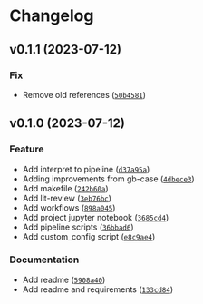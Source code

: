 # Changelog

<!--next-version-placeholder-->

## v0.1.1 (2023-07-12)

### Fix

* Remove old references ([`50b4581`](https://github.com/sayuri-ey/DS-ey-template/commit/50b4581206bba9f834724bddfc00ee266b55a40f))

## v0.1.0 (2023-07-12)

### Feature

* Add interpret to pipeline ([`d37a95a`](https://github.com/sayuri-ey/DS-ey-template/commit/d37a95af75eabea683080dc14719a6cd5e0248bb))
* Adding improvements from gb-case ([`4dbece3`](https://github.com/sayuri-ey/DS-ey-template/commit/4dbece349fee0dafa637735c2e7a68496e4621f7))
* Add makefile ([`242b60a`](https://github.com/sayuri-ey/DS-ey-template/commit/242b60a39508aa58bd54e4f60134905b0b5bfb5e))
* Add lit-review ([`3eb76bc`](https://github.com/sayuri-ey/DS-ey-template/commit/3eb76bcb239352d9699abddda31a639166215122))
* Add workflows ([`898a045`](https://github.com/sayuri-ey/DS-ey-template/commit/898a045937c14dd39d3470b357c8bd9f93056d6f))
* Add project jupyter notebook ([`3685cd4`](https://github.com/sayuri-ey/DS-ey-template/commit/3685cd40c4a2a61d34a76e07837fc44d09f2b694))
* Add pipeline scripts ([`36bbad6`](https://github.com/sayuri-ey/DS-ey-template/commit/36bbad6626613bfb03dff9e3db498d85395aec81))
* Add custom_config script ([`e8c9ae4`](https://github.com/sayuri-ey/DS-ey-template/commit/e8c9ae43f6594128b7f4fd0e0aaa76c370745d25))

### Documentation

* Add readme ([`5908a40`](https://github.com/sayuri-ey/DS-ey-template/commit/5908a4090a89d557ada143db8e85c04f1e2ca099))
* Add readme and requirements ([`133cd84`](https://github.com/sayuri-ey/DS-ey-template/commit/133cd8414d5eec434e09fbb696825b7cad684c77))
